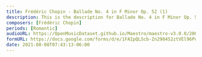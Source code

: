 ```yaml
---
title: Frédéric Chopin - Ballade No. 4 in F Minor Op. 52 (1)
description: This is the description for Ballade No. 4 in F Minor Op. 52 by Frédéric Chopin
composers: [Frédéric Chopin]
periods: [Romantic]
audioURL: https://OpenMusicDataset.github.io/Maestro/maestro-v3.0.0/2008/MIDI-Unprocessed_08_R1_2008_01-05_ORIG_MID--AUDIO_08_R1_2008_wav--4.midi
formURL: https://docs.google.com/forms/d/e/1FAIpQLScb-Zn2984S2ztVEl96Pd7azjVSvrU29j8lVWLJDv30ZD1I7Q/viewform
date: 2021-08-08T07:43:13-06:00
---
```

